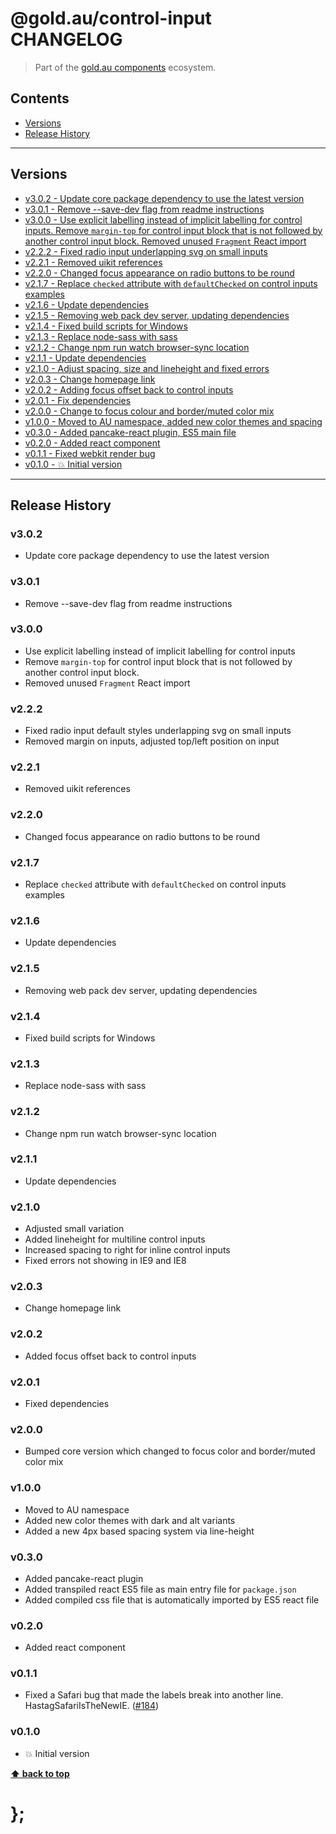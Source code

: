 @gold.au/control-input CHANGELOG
======================

> Part of the [gold.au components](https://github.com/designsystemau/gold-design-system/) ecosystem.


## Contents

* [Versions](#install)
* [Release History](#release-history)


----------------------------------------------------------------------------------------------------------------------------------------------------------------


## Versions

* [v3.0.2 - Update core package dependency to use the latest version](#v302)
* [v3.0.1 - Remove --save-dev flag from readme instructions](#v301)
* [v3.0.0 - Use explicit labelling instead of implicit labelling for control inputs. Remove `margin-top` for control input block that is not followed by another control input block. Removed unused `Fragment` React import](#v300)
* [v2.2.2 - Fixed radio input underlapping svg on small inputs](#v222)
* [v2.2.1 - Removed uikit references](#v221)
* [v2.2.0 - Changed focus appearance on radio buttons to be round](#v220)
* [v2.1.7 - Replace `checked` attribute with `defaultChecked` on control inputs examples](#v217)
* [v2.1.6 - Update dependencies](#v216)
* [v2.1.5 - Removing web pack dev server, updating dependencies](#v215)
* [v2.1.4 - Fixed build scripts for Windows](#v214)
* [v2.1.3 - Replace node-sass with sass](#v213)
* [v2.1.2 - Change npm run watch browser-sync location](#v212)
* [v2.1.1 - Update dependencies](#v211)
* [v2.1.0 - Adjust spacing, size and lineheight and fixed errors](#v210)
* [v2.0.3 - Change homepage link](#v203)
* [v2.0.2 - Adding focus offset back to control inputs](#v202)
* [v2.0.1 - Fix dependencies](#v201)
* [v2.0.0 - Change to focus colour and border/muted color mix](#v200)
* [v1.0.0 - Moved to AU namespace, added new color themes and spacing](#v100)
* [v0.3.0 - Added pancake-react plugin, ES5 main file](#v030)
* [v0.2.0 - Added react component](#v020)
* [v0.1.1 - Fixed webkit render bug](#v011)
* [v0.1.0 - 💥 Initial version](#v010)


----------------------------------------------------------------------------------------------------------------------------------------------------------------


## Release History

### v3.0.2

- Update core package dependency to use the latest version


### v3.0.1

- Remove --save-dev flag from readme instructions


### v3.0.0

- Use explicit labelling instead of implicit labelling for control inputs
- Remove `margin-top` for control input block that is not followed by another control input block.
- Removed unused `Fragment` React import


### v2.2.2

- Fixed radio input default styles underlapping svg on small inputs
- Removed margin on inputs, adjusted top/left position on input


### v2.2.1

- Removed uikit references


### v2.2.0

- Changed focus appearance on radio buttons to be round


### v2.1.7

- Replace `checked` attribute with `defaultChecked` on control inputs examples


### v2.1.6

- Update dependencies


### v2.1.5

- Removing web pack dev server, updating dependencies


### v2.1.4 

- Fixed build scripts for Windows


### v2.1.3

- Replace node-sass with sass


### v2.1.2

- Change npm run watch browser-sync location


### v2.1.1

- Update dependencies


### v2.1.0

- Adjusted small variation
- Added lineheight for multiline control inputs
- Increased spacing to right for inline control inputs
- Fixed errors not showing in IE9 and IE8


### v2.0.3

- Change homepage link


### v2.0.2

- Added focus offset back to control inputs


### v2.0.1

- Fixed dependencies


### v2.0.0

- Bumped core version which changed to focus color and border/muted color mix


### v1.0.0

- Moved to AU namespace
- Added new color themes with dark and alt variants
- Added a new 4px based spacing system via line-height


### v0.3.0

- Added pancake-react plugin
- Added transpiled react ES5 file as main entry file for `package.json`
- Added compiled css file that is automatically imported by ES5 react file


### v0.2.0

- Added react component


### v0.1.1

- Fixed a Safari bug that made the labels break into another line. HastagSafariIsTheNewIE. ([#184](https://github.com/designsystemau/gold-design-system/issues/184))


### v0.1.0

- 💥 Initial version


**[⬆ back to top](#contents)**


# };
